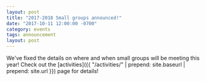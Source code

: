 ```yaml
---
layout: post
title: "2017-2018 Small groups announced!"
date: "2017-10-11 12:00:00 -0700"
category: events
tags: announcement
layout: post
---
```


We've fixed the details on where and when small groups will be meeting
this year!  Check out the [activities]({{ "/activities/" | prepend:
site.baseurl | prepend: site.url }}) page for details!
